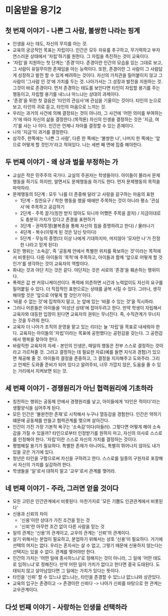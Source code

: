 # 미움받을 용기2

## 첫 번재 이야기 - 나쁜 그 사람, 불쌍한 나라는 핑계

- 인생을 사는 태도, 자신의 무지를 아는 것.
- 교육의 궁긍적인 목표는 자립이다. 인간은 모두 자유를 추구하고, 무기력하고 부자연스러운 상태에서 '자립'하기를 원한다. 그 자립을 촉진하는 것이 교육이다.
- '자립'을 지원하는 첫 단계는 '존경'이다. 존경이란 인간의 모습을 있는 그대로 보고, 그 사람이 유일무이한 존재임을 아는 능력이다. 또한, 존경이란 그 사람이 그 사람답게 성장하고 발전 할 수 있게 배려하는 것이다. 자신의 가치관을 밀어붙이지 않고 그 사람이 '그사람 인 것'에 가치를 두는 것. 나아가서는 그 성장과 발전을 지원하는 것. 그것이 바로 존경이다. 먼저 존경하는 태도를 보인다면 타인이 자립할 용기를 주는 행동이고, 자립할 용기를 내느냐 마느냐는 상대의 과제이다.
- '존경'을 위한 첫 걸음은 '타인의 관심사'에 관심을 기울이는 것이다. 타인의 눈으로 보고, 타인의 귀로 듣고, 타인의 마음으로 느끼는 것.
- 우리는 과거의 사건에 의해 결정되는 것이 아니라, 그 사건에 '어떤 의미를 부여하는가'에 따라 자신의 삶을 결정한다.(목적론) 자신의 인생을 결정하는 것은 '지금, 여기'를 사는 나 이다. 인간은 언제나 자아를 결정할 수 있는 존재이다.
- 나의 '지금'이 과거를 결정한다. 
- 삼각주, 한쪽에는 '나쁜 그 사람', 다른 한 쪽에는 '불쌍한 나', 나머지 한 쪽에는 '앞으로 어떻게 할 것인가'라고 적혀있다. 나는 세번 째 면에 집중 해야한다.

## 두 번째 이야기 - 왜 상과 벌을 부정하는 가

- 교실은 작은 민주주의 국가다. 교실의 주권자는 학생들이다. 아이들이 몰라서 문제행동을 하기도 하지만, 알면서도 문제행동을 하기도 한다. 먼저 문제행동의 목적을 파악하라.
- 문제행동의 5단계 : 모두 '나를 더 존중해 달라'고 사랑을 갈구하는 마음의 표현
    - 1단계 - 칭찬요구 / 착한 행동을 했을 때에만 주목하는 것이 아니라 평소 '관심사'에 주목하고 공감하기
    - 2단계 - 주목 끌기(칭찬 받지 않아도 되니까 어쨌뜬 주목을 끌자) / 지금이대로도 충분히 가치가 있다고 존경을 표현하기
    - 3단계 - 권력투쟁(불복종을 통해 자신의 힘을 증명하려고 한다) / 물러나기
    - 4단계 - 복수(이렇게 된 것은 당신 탓이다)
    - 5단계 - 무능의 증명(더 이상 나에게 기대하지마, 머지않아 '모자란 나'가 진정한 나라고 믿게 된다)
- 모든 행위는 '소속감', 즉 '공동체 안에서 특별한 위치를 확보하는 것'이라는 목적에서 비롯된다. 다툰 아이들의 '목적'에 주목하고, 아이들과 함께 '앞으로 어떻게 할 것인가'를 생각하는 것이 교육자의 역할이다.
- 화내는 것과 야단 치는 것은 같다. 야단치는 것은 서로의 '존경'을 훼손하는 행위이다.
- 폭력은 값 싼 커뮤니케이션이다. 폭력에 의존하면 시간과 노력없이도 자신의 요구를 밀어붙일 수 있다. 더 직접적인 표현으로는 상태를 굴복 시킬 수 있다. 그러나, 생각해야할 것은 '앞으로 어떻게 할 것인가'이다.
- '바꿀 수 없는 것'에 집착하지 말고, 눈 앞에 있는 '바꿀 수 있는 것'을 직시하라.
- 그러나 어른들은 아이들을 '미성년 상태'에 잡아두려고 한다. 만약 학생이 자립해서 교육자와 대등한 입장이 된다면 교육자의 권위는 무너진다. 즉, 수직관계가 무너지는 것을 두려워 한다. 
- 교육자 더 나아가 조직의 운영을 맡고 있는 리더는 늘 '자립'을 목표로 내세워야 한다. 교육자는 아이들의 '자립'이라는 목표에 공헌했다는 공헌감을 갖는다. 그 공헌감에서 행복을 찾아야 한다.
- 바람직한 교육자의 자세 - 본인의 인생은, 매일의 행동은 전부 스스로 결정하는 것이라고 가르쳐줄 것. 그리고 결정하는 데 필요한 자료(예를 들면 지식과 경험)가 있으면 제공해 줄 것. 아이들의 결정을 존중하고, 그 결정을 지지해주고 도와주라. 그리고 언제든 도와줄 준비가 되어 있다고 알려주되, 너무 가깝지 않은, 도움을 줄 수 있는 거리에서 지켜보면 되는 것.

## 세 번째 이야기 - 경쟁원리가 아닌 협력원리에 기초하라

- 칭찬하는 행위는 공동체 안에서 경쟁원리를 낳고, 아이들에게 '타인은 적이다'라는 생활양식을 심어주게 된다.
- 모든 인간은 '불완전한 존재'로 시작해서 누구나 열등감을 경험한다. 인간은 약하기 떄문에 공동체를 만들고 협력관계를 맺으며 살아간다.
- 인간이 가진 가장 기본적 욕구는 '소속감'이다(아들러). 그렇다면 어떻게 해야 소속감을 가질 수 있을까? 타인으로부터 인정받기를 원하지 마고, 자신의 의사로 스스로를 인정해야 한다. '자립'이란 스스로 자신의 가치를 결정하는 것이다.
- 평범해질 용기가 필요하다. 특별한 존재가 아니어도, 특별히 뛰어나지 않아도 내가 있을 곳은 거기에 있다.
- 청년은 타인을 구함으로써 자신을 구하려고 한다. 스스로를 일종의 구원자로 포장해서 자신의 가치를 실감하려 한다. 
- 학생들을 '일'로서 대하지 말고 '교우'로서 관계를 맺어라.

## 네 번째 이야기 - 주라, 그러면 얻을 것이다

- 모든 고민은 인간관계에서 비롯된다. 마찬가지로 '모든 기쁨도 인관관계에서 비롯된다'
- 신용과 신뢰의 차이
    - '신용'이란 상대가 가진 조건을 믿는 것
    - '신뢰'란 아무런 조건 없이 다른 사람을 믿는 것
- 일의 관계는 '신용'의 관계이고, 교우의 관계는 '신뢰'의 관계이다.
- 살기 위해서는 분업이 필요하고, 분업하기 위해서는 상호 '신용'이 필요하다. 거기에 선택의 여지는 없다. 우리는 혼자서는 살 수 없고, 그렇기 때문에 신용하지 않는다는 선택지는 있을 수 없다. 관계를 맺어야만 한다.
- 인간의 가치는 '어떤 일에 종사하느냐'로 정해지는 것이 아니라, 그 일에 '어떤 태도로 임하느냐'로 정해진다. 만약 어떤 일이 가치가 없다고 한다면 결국 도태된다. 도태되지 않고 살아남았다면 그 일에는 가치가 있다는 뜻이다.
- 타인을 '신뢰' 할 수 있느냐 없느냐는, 타인을 존경할 수 있느냐 없느냐와 상관있다.
- 교육의 입구는 존경이고 -> 존경이란 신뢰다 -> 나아가 신뢰를 바탕으로 한 관계는 교우관계이다.

## 다섯 번째 이야기 - 사랑하는 인생을 선택하라
